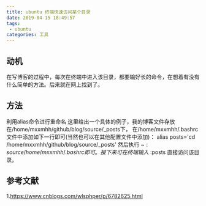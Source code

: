 ```yaml
---
title: ubuntu 终端快速访问某个目录
date: 2019-04-15 18:49:57
tags:
 - ubuntu
categories: 工具
---
```


## 动机
在写博客的过程中，每次在终端中进入该目录，都要输好长的命令，在想着有没有什么简单的方法。后来就在网上找到了。

## 方法
利用alias命令进行重命名
这里给出一个具体的例子，我的博客文件存放在/home/mxxmhh/github/blog/source/_posts下，
在/home/mxxmhh/.bashrc文件中添加如下一行即可(当然也可以在其他配置文件中添加)：
alias posts='cd /home/mxxmhh/github/blog/source/_posts'
然后执行
~$:source /home/mxxmhh/.bashrc
即可。
接下来可在终端输入
~$:posts
直接访问该目录。

## 参考文献
1.https://www.cnblogs.com/wlsphper/p/6782625.html
